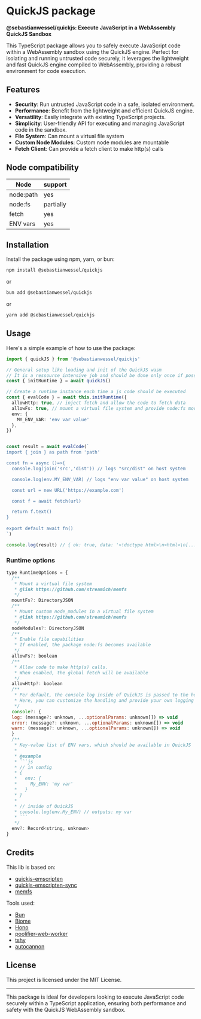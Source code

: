 # QuickJS package

**@sebastianwessel/quickjs: Execute JavaScript in a WebAssembly QuickJS Sandbox**

This TypeScript package allows you to safely execute JavaScript code within a WebAssembly sandbox using the QuickJS engine. Perfect for isolating and running untrusted code securely, it leverages the lightweight and fast QuickJS engine compiled to WebAssembly, providing a robust environment for code execution.

## Features

- **Security**: Run untrusted JavaScript code in a safe, isolated environment.
- **Performance**: Benefit from the lightweight and efficient QuickJS engine.
- **Versatility**: Easily integrate with existing TypeScript projects.
- **Simplicity**: User-friendly API for executing and managing JavaScript code in the sandbox.
- **File System**: Can mount a virtual file system
- **Custom Node Modules**: Custom node modules are mountable
- **Fetch Client**: Can provide a fetch client to make http(s) calls

## Node compatibility

| Node| support |
|---|---|
| node:path | yes |
| node:fs | partially |
| fetch | yes |
| ENV vars | yes |

## Installation

Install the package using npm, yarn, or bun:

```sh
npm install @sebastianwessel/quickjs
```

or

```sh
bun add @sebastianwessel/quickjs
```

or

```sh
yarn add @sebastianwessel/quickjs
```

## Usage

Here's a simple example of how to use the package:

```typescript
import { quickJS } from '@sebastianwessel/quickjs'

// General setup like loading and init of the QuickJS wasm
// It is a ressource intensive job and should be done only once if possible 
const { initRuntime } = await quickJS()

// Create a runtime instance each time a js code should be executed
const { evalCode } = await this.initRuntime({
  allowHttp: true, // inject fetch and allow the code to fetch data
  allowFs: true, // mount a virtual file system and provide node:fs module
  env: {
    MY_ENV_VAR: 'env var value'
  },
})


const result = await evalCode(`
import { join } as path from 'path'

const fn = async ()=>{
  console.log(join('src','dist')) // logs "src/dist" on host system

  console.log(env.MY_ENV_VAR) // logs "env var value" on host system

  const url = new URL('https://example.com')

  const f = await fetch(url)

  return f.text()
}
  
export default await fn()
`)

console.log(result) // { ok: true, data: '<!doctype html>\n<html>\n[....]</html>\n' }
```

### Runtime options

```js
type RuntimeOptions = {
  /**
   * Mount a virtual file system
   * @link https://github.com/streamich/memfs
   */
  mountFs?: DirectoryJSON
  /**
   * Mount custom node_modules in a virtual file system
   * @link https://github.com/streamich/memfs
   */
  nodeModules?: DirectoryJSON
  /**
   * Enable file capabilities
   * If enabled, the package node:fs becomes available
   */
  allowFs?: boolean
  /**
   * Allow code to make http(s) calls.
   * When enabled, the global fetch will be available
   */
  allowHttp?: boolean
  /**
   * Per default, the console log inside of QuickJS is passed to the host console log.
   * Here, you can customize the handling and provide your own logging methods.
   */
  console?: {
  log: (message?: unknown, ...optionalParams: unknown[]) => void
  error: (message?: unknown, ...optionalParams: unknown[]) => void
  warn: (message?: unknown, ...optionalParams: unknown[]) => void
  }
  /**
   * Key-value list of ENV vars, which should be available in QuickJS
   *
   * @example
   * ```js
   * // in config
   * {
   *   env: {
   *     My_ENV: 'my var'
   *   }
   * }
   *
   * // inside of QuickJS
   * console.log(env.My_ENV) // outputs: my var
   * ```
   */
  env?: Record<string, unknown>
}
```

## Credits

This lib is based on:

- [quickjs-emscripten](https://github.com/justjake/quickjs-emscripten)
- [quickjs-emscripten-sync](https://github.com/reearth/quickjs-emscripten-sync)
- [memfs](https://github.com/streamich/memfs)

Tools used:

- [Bun](https://bun.sh)
- [Biome](https://biomejs.dev)
- [Hono](https://hono.dev)
- [poolifier-web-worker](https://github.com/poolifier/poolifier-web-worker)
- [tshy](https://github.com/isaacs/tshy)
- [autocannon](https://github.com/mcollina/autocannon)

## License

This project is licensed under the MIT License.

---

This package is ideal for developers looking to execute JavaScript code securely within a TypeScript application, ensuring both performance and safety with the QuickJS WebAssembly sandbox.
